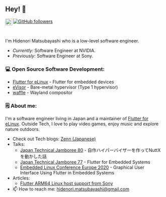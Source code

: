## Hey! 👋</h2>

<a href="https://twitter.com/HMatsubayashi">
  <img align="left" alt="Hidenori | Twitter" width="22px" src="https://raw.githubusercontent.com/peterthehan/peterthehan/master/assets/twitter.svg" />
</a>

[![GitHub followers](https://img.shields.io/github/followers/HidenoriMatsubayashi.svg?style=social&label=Follow)](https://github.com/HidenoriMatsubayashi?tab=followers)

<br>

I'm Hidenori Matsubayashi who is a low-level software engineer.

- <i>Currently:</i> Software Engineer at NVIDIA. 
- <i>Previously:</i> Software Engineer at Sony.

### 💻 Open Source Software Development:

- [Flutter for eLinux](https://github.com/sony/flutter-elinux) - Flutter for embedded devices
- [eVisor](https://github.com/HidenoriMatsubayashi/evisor) - Bare-metal hypervisor (Type 1 hypervisor)
- [waffle](https://github.com/HidenoriMatsubayashi/waffle) - Wayland compositor

### 🗒 About me:

I'm a software engineer living in Japan and a maintainer of [Flutter for eLinux](https://github.com/sony/flutter-elinux). Outside Tech, I love to play video games, enjoy music and explore nature outdoors.
 
- Check out Tech blogs: [Zenn (Japanese)](https://zenn.dev/hidenori3)
- Talks:
   - [Japan Technical Jamboree 80](https://elinux.org/Japan_Technical_Jamboree_80) - 自作ハイパーバイザーを作ってNuttXを動かした話
   - [Japan Technical Jamboree 77](https://elinux.org/images/f/f1/Jamboree77-Flutter-for-embedded-systems.pdf) - Flutter for Embedded Systems
   - [Embedded Linux Conference Europe 2020](https://osseu2020.sched.com/event/eCFA/graphical-user-interface-using-flutter-in-embedded-systems-hidenori-matsubayashi-sony) - Graphical User Interface Using Flutter in Embedded Systems
- Articles:
  - [Flutter ARM64 Linux host support from Sony](https://medium.com/flutter/whats-new-in-flutter-2-2-fd00c65e2039)
- 📫 How to reach me: [hidenori.matsubayashi@gmail.com](mailto:hidenori.matsubayashi@gmail.com)
